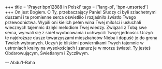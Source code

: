 +++
title = 'Prayer bpn12888 in Polski'
tags = ['lang-pl', 'bpn-unsorted']
+++
On jest Bogiem.
O Ty, przebaczający Panie! Słudzy ci byli szlachetnymi duszami i te promienne serca oświetliło i rozjaśniło światło Twego przewodnictwa. Wypili oni kielich pełen wina Twej miłości i usłuchali wiecznych tajemnic dzięki melodiom Twej wiedzy. Związali z Tobą swe serca, wyrwali się z sideł wyobcowania i uchwycili Twojej jedności. Uczyń te najdroższe dusze towarzyszami mieszkańców Nieba i dopuść je do grona Twoich wybranych. Uczyń je bliskimi powiernikami Twych tajemnic w ustroniach krainy na wysokościach i zanurz je w morzu świateł. Ty jesteś Obdarowującym, Świetlanym i Życzliwym.

-- Abdu'l-Bahá
